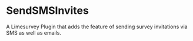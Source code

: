 # SendSMSInvites
A Limesurvey Plugin that adds the feature of sending survey invitations via SMS as well as emails.
